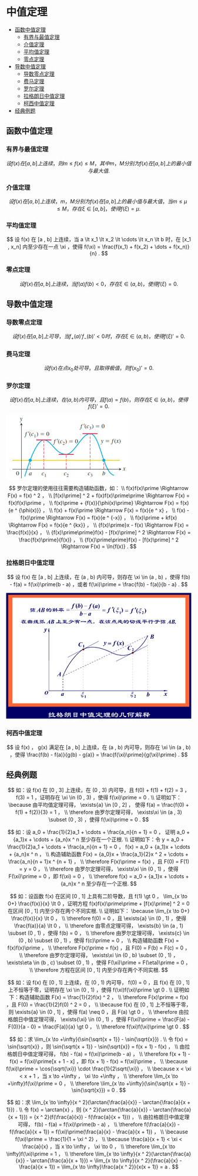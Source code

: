 # 中值定理

* [函数中值定理](#函数中值定理)
  * [有界与最值定理](#有界与最值定理)
  * [介值定理](#介值定理)
  * [平均值定理](#平均值定理)
  * [零点定理](#零点定理)
* [导数中值定理](#导数中值定理)
  * [导数零点定理](#导数零点定理)
  * [费马定理](#费马定理)
  * [罗尔定理](#罗尔定理)
  * [拉格朗日中值定理](#拉格朗日中值定理)
  * [柯西中值定理](#柯西中值定理)
* [经典例题](#经典例题)

## 函数中值定理

### 有界与最值定理

$$
设 f(x) 在 [a , b] 上连续，则 m \le f(x) \le M ，其中 m ， M 分别为 f(x) 在 [a , b] 上的最小值与最大值.
$$

### 介值定理

$$
设 f(x) 在 [a , b] 上连续， m ， M 分别为 f(x) 在 [a , b] 上的最小值与最大值，当 m \le \mu \le M ，存在 \xi \in [a , b] ，使得 f(\xi) = \mu .
$$

### 平均值定理

$$
设 f(x) 在 [a , b] 上连续，当 a \lt x_1 \lt x_2 \lt \cdots \lt x_n \lt b 时，在 [x_1 , x_n] 内至少存在一点 \xi ，使得 f(\xi) = \frac{f(x_1) + f(x_2) + \dots + f(x_n)}{n} .
$$

### 零点定理

$$
设 f(x) 在 [a , b] 上连续，当 f(a)f(b) \lt 0 ，存在 \xi \in (a , b) ，使得 f(\xi) = 0 .
$$

## 导数中值定理

### 导数零点定理

$$
设 f(x) 在 [a , b] 上可导，当 {f_{+}(a)\prime}{f_{-}(b)\prime} \lt 0 时，存在 \xi \in (a , b) ，使得 f(\xi)\prime = 0 .
$$

### 费马定理

$$
设 f(x) 在点 x_0 处可导，且取得极值，则 f(x_0)\prime = 0 .
$$

### 罗尔定理

$$
设 f(x) 在 [a , b] 上连续，在 (a , b) 内可导，且 f(a) = f(b) ，则存在 \xi \in (a , b) ，使得 f(\xi)\prime = 0 .
$$

![罗尔定理](罗尔定理.png)
$$
罗尔定理的使用往往需要构造辅助函数，如：
\\
f(x)f(x)\prime \Rightarrow F(x) = f(x) ^ 2 ，
\\
[f(x)\prime] ^ 2 + f(x)f(x)\prime\prime \Rightarrow F(x) = f(x)f(x)\prime ，
\\
f(x)\prime + {f(x)}{\phi(x)\prime} \Rightarrow F(x) = f(x){e ^ {\phi(x)}} ，
\\
f(x) + f(x)\prime \Rightarrow F(x) = f(x){e ^ x} ，
\\
f(x) - f(x)\prime \Rightarrow F(x) = f(x){e ^ {-x}} ，
\\
f(x)\prime + kf(x) \Rightarrow F(x) = f(x){e ^ {kx}} ，
\\
{f(x)\prime}x - f(x) \Rightarrow F(x) = \frac{f(x)}{x} ，
\\
{f(x)\prime\prime}f(x) - [f(x)\prime] ^ 2 \Rightarrow F(x) = \frac{f(x)\prime}{f(x)} ，
\\
{f(x)\prime\prime}f(x) - [f(x)\prime] ^ 2 \Rightarrow F(x) = \ln{f(x)} .
$$

### 拉格朗日中值定理

$$
设 f(x) 在 [a , b] 上连续，在 (a , b) 内可导，则存在 \xi \in (a , b) ，使得 f(b) - f(a) = f(\xi)\prime(b - a) ，或者 f(\xi)\prime = \frac{f(b) - f(a)}{b - a} .
$$

![拉格朗日中值定理](拉格朗日中值定理.png)

### 柯西中值定理

$$
设 f(x) ， g(x) 满足在 [a , b] 上连续，在 (a , b) 内可导，则存在 \xi \in (a , b) ，使得 \frac{f(b) - f(a)}{g(b) - g(a)} = \frac{f(\xi)\prime}{g(\xi)\prime} .
$$

## 经典例题

$$
如：设 f(x) 在 [0 , 3] 上连续，在 (0 , 3) 内可导，且 f(0) + f(1) + f(2) = 3 ， f(3) = 1 ，证明存在 \xi \in (0 , 3) ，使得 f(\xi)\prime = 0 .
\\
证明如下： \because 由平均值定理可得， \exists{a} \in [0 , 2] ， 使得 f(a) = \frac{f(0) + f(1) + f(2)}{3} = 1 ，
\\
\therefore 由罗尔定理可得， \exists\xi \in (a , 3) \subset (0 , 3) ，使得 f(\xi)\prime = 0 .
$$

$$
如：设 a_0 + \frac{1}{2}a_1 + \cdots + \frac{a_n}{n + 1} = 0 ， 证明 a_0 + {a_1}x + \cdots + {a_n}x ^ n 至少存在一个正根.
\\
证明如下：令 y = a_0 + \frac{1}{2}a_1 + \cdots + \frac{a_n}{n + 1} = 0 ， f(x) = a_0 + {a_1}x + \cdots + {a_n}x ^ n ，
\\
构造辅助函数 F(x) = {a_0}x + \frac{a_1}{2}x ^ 2 + \cdots + \frac{a_n}{n + 1}x ^ {n + 1} ，
\\
\therefore F(x)\prime = f(x) ，且 F(0) = F(1) = y = 0 ，
\\
\therefore 由罗尔定理可得， \exists\xi \in (0 , 1) ，使得 F(\xi)\prime = 0 ，即 f(\xi) = 0 ，
\\
\therefore f(x) = a_0 + {a_1}x + \cdots + {a_n}x ^ n 至少存在一个正根.
$$

$$
如：设函数 f(x) 在区间 [0 , 1] 上具有二阶导数，且 f(1) \gt 0 ， \lim_{x \to 0+} \frac{f(x)}{x} \lt 0 ，证明方程 f(x)f(x)\prime\prime + [f(x)\prime] ^ 2 = 0 在区间 [0 , 1] 内至少存在两个不同实根.
\\
证明如下： \because \lim_{x \to 0+} \frac{f(x)}{x} \lt 0 ，
\\
\therefore f(0) = 0 ，且 \exists{a} \in (0 , 1) ，使得 \frac{f(a)}{a} \lt 0 ，
\\
\therefore 由零点定理可得， \exists{b} \in (a , 1) \subset (0 , 1) ，使得 f(b) = 0 ，
\\
\therefore 由罗尔定理可得， \exists{c} \in (0 , b) \subset (0 , 1) ，使得 f(c)\prime = 0 ，
\\
构造辅助函数 F(x) = f(x)f(x)\prime ，
\\
\therefore F(x)\prime = f(x) ，且 F(0) = F(b) = F(c) = 0 ，
\\
\therefore 由罗尔定理可得， \exists\xi \in (0 , b) \subset (0 , 1) ， \exists\eta \in (b , c) \subset (0 , 1) ，使得 F(\xi)\prime = F(\eta)\prime = 0 ，
\\
\therefore 方程在区间 [0 , 1] 内至少存在两个不同实根.
$$

$$
如：设 f(x) 在 [0 , 1] 上连续，在 (0 , 1) 内可导， f(0) = 0 ，且 f(x) 在 [0 , 1] 上不恒等于零，证明存在 \xi \in (0 , 1) ，使得 f(\xi)f(\xi)\prime \gt 0 .
\\
证明如下：构造辅助函数 F(x) = \frac{1}{2}f(x) ^ 2 ，
\\
\therefore F(x)\prime = f(x) ，且 F(0) = \frac{1}{2}f(0) ^ 2 = 0 ，
\\
\because f(x) 在 [0 , 1] 上不恒等于零，则 \exists{a} \in (0 , 1] ，使得 f(a) \neq 0 ，且 F(a) \gt 0 ，
\\
\therefore 由拉格朗日中值定理可得， \exists{\xi} \in (0 , 1) ，使得 F(\xi)\prime = \frac{F(a) - F(0)}{a - 0} = \frac{F(a)}{a} \gt 0 ，
\\
\therefore f(\xi)f(\xi)\prime \gt 0 .
$$

$$
如：求 \lim_{x \to +\infty}(\sin{\sqrt{x + 1}} - \sin{\sqrt{x}}) .
\\
令 f(x) = \sin{\sqrt{x}} ，则 \sin{\sqrt{x + 1}} - \sin{\sqrt{x}} = f(x + 1) - f(x) ，
\\
由拉格朗日中值定理可得， f(b) - f(a) = f(\xi)\prime(b - a) ，
\\
\therefore f(x + 1) - f(x) = f(\xi)\prime[x + 1 - x] ，即 f(x + 1) - f(x) = f(\xi)\prime ，
\\
\because f(\xi)\prime = \cos{\sqrt{\xi}} \cdot \frac{1}{2\sqrt{\xi}} ，
\\
\because x < \xi < x + 1 ，当 x \to +\infty ， \xi \to +\infty ，
\\
\therefore \lim_{x \to +\infty}f(\xi)\prime = 0 ，
\\
\therefore \lim_{x \to +\infty}(\sin{\sqrt{x + 1}} - \sin{\sqrt{x}}) = 0 .
$$

$$
如：求 \lim_{x \to \infty}{x ^ 2}(\arctan{\frac{a}{x}} - \arctan{\frac{a}{x + 1}}) .
\\
令 f(x) = \arctan{x} ，则 {x ^ 2}(\arctan{\frac{a}{x}} - \arctan{\frac{a}{x + 1}}) = {x ^ 2}(f(\frac{a}{x}) - f(\frac{a}{x + 1})) ，
\\
由拉格朗日中值定理可得， f(b) - f(a) = f(\xi)\prime(b - a) ，
\\
\therefore f(\frac{a}{x}) - f(\frac{a}{x + 1}) = f(\xi)\prime(\frac{a}{x} - \frac{a}{x + 1}) ，
\\
\because f(\xi)\prime = \frac{1}{1 + \xi ^ 2} ，
\\
\because \frac{a}{x + 1} < \xi < \frac{a}{x} ，当 x \to \infty ， \xi \to 0 ，
\\
\therefore \lim_{x \to \infty}f(\xi)\prime = 1 ，
\\
\therefore \lim_{x \to \infty}{x ^ 2}(\arctan{\frac{a}{x}} - \arctan{\frac{a}{x + 1}}) = \lim_{x \to \infty}{x ^ 2}(\frac{a}{x} - \frac{a}{x + 1}) = \lim_{x \to \infty}\frac{a{x ^ 2}}{x(x + 1)} = a .
$$



